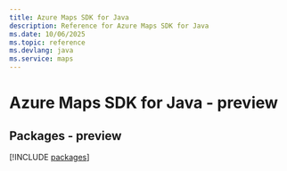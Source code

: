 ```yaml
---
title: Azure Maps SDK for Java
description: Reference for Azure Maps SDK for Java
ms.date: 10/06/2025
ms.topic: reference
ms.devlang: java
ms.service: maps
---
```

# Azure Maps SDK for Java - preview
## Packages - preview
[!INCLUDE [packages](maps-index.md)]